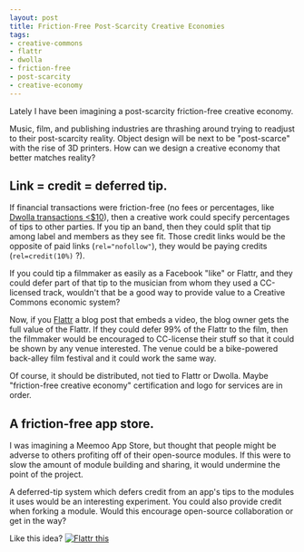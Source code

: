 ```yaml
--- 
layout: post
title: Friction-Free Post-Scarcity Creative Economies
tags: 
- creative-commons
- flattr
- dwolla
- friction-free
- post-scarcity
- creative-economy
---
```


Lately I have been imagining a post-scarcity friction-free creative economy. 

Music, film, and publishing industries are thrashing around trying to readjust to their post-scarcity reality. Object design will be next to be "post-scarce" with the rise of 3D printers. How can we design a creative economy that better matches reality?

Link = credit = deferred tip.
-----------------------------

If financial transactions were friction-free (no fees or percentages, like [Dwolla transactions <$10](http://blog.dwolla.com/all-transactions-under-10-are-now-free-1-for-small-business/)), then a creative work could specify percentages of tips to other parties. If you tip an band, then they could split that tip among label and members as they see fit. Those credit links would be the opposite of paid links (`rel="nofollow"`), they would be paying credits (`rel=credit(10%)` ?). 

If you could tip a filmmaker as easily as a Facebook "like" or Flattr, and they could defer part of that tip to the musician from whom they used a CC-licensed track, wouldn't that be a good way to provide value to a Creative Commons economic system?

Now, if you [Flattr](https://flattr.com/) a blog post that embeds a video, the blog owner gets the full value of the Flattr. If they could defer 99% of the Flattr to the film, then the filmmaker would be encouraged to CC-license their stuff so that it could be shown by any venue interested. The venue could be a bike-powered back-alley film festival and it could work the same way.

Of course, it should be distributed, not tied to Flattr or Dwolla. Maybe "friction-free creative economy" certification and logo for services are in order.

A friction-free app store.
--------------------------

I was imagining a Meemoo App Store, but thought that people might be adverse to others profiting off of their open-source modules. If this were to slow the amount of module building and sharing, it would undermine the point of the project. 

A deferred-tip system which defers credit from an app's tips to the modules it uses would be an interesting experiment. You could also provide credit when forking a module. Would this encourage open-source collaboration or get in the way?

Like this idea? <a class="FlattrButton" style="display:none;" rev="flattr;button:compact;" href="http://meemoo.org/blog/2012-01-24-friction-free-post-scarcity-creative-economies/"></a>
<noscript><a href="http://flattr.com/thing/470289/Friction-Free-Post-Scarcity-Creative-Economies" target="_blank">
<img src="http://api.flattr.com/button/flattr-badge-large.png" alt="Flattr this" title="Flattr this" border="0" /></a></noscript>
